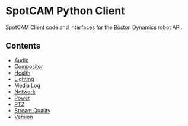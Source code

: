 <!--
Copyright (c) 2022 Boston Dynamics, Inc.  All rights reserved.

Downloading, reproducing, distributing or otherwise using the SDK Software
is subject to the terms and conditions of the Boston Dynamics Software
Development Kit License (20191101-BDSDK-SL).
-->

# SpotCAM Python Client

SpotCAM Client code and interfaces for the Boston Dynamics robot API.

## Contents

* [Audio](audio)
* [Compositor](compositor)
* [Health](health)
* [Lighting](lighting)
* [Media Log](media_log)
* [Network](network)
* [Power](power)
* [PTZ](ptz)
* [Stream Quality](streamquality)
* [Version](version)

